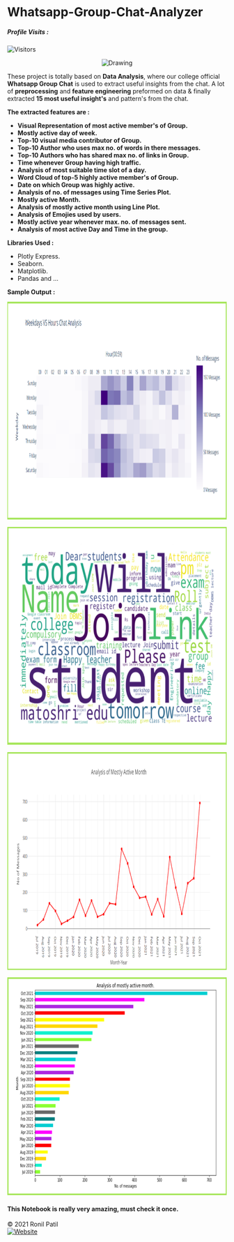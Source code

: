 # Whatsapp-Group-Chat-Analyzer

##### Profile Visits :
![Visitors](https://visitor-badge.glitch.me/badge?page_id=ronylpatil.Whatapp-Group-Chat-Analysis&left_color=lightgrey&right_color=brightgreen&left_text=visitors) 

<p align = "center">
  <img class="center" src = "https://upload.wikimedia.org/wikipedia/commons/6/6b/WhatsApp.svg" alt = "Drawing" style = "width : 300px;">
</p>

These project is totally based on __Data Analysis__, where our college official __Whatsapp Group Chat__ is used to extract useful insights from the chat. A lot of __preprocessing__ and __feature engineering__ preformed on data & finally extracted __15 most useful insight's__ and pattern's from the chat.

<b>The extracted features are : </b>
* <b> Visual Representation of most active member's of Group.</b>
* <b> Mostly active day of week.</b>
* <b> Top-10 visual media contributor of Group.</b>
* <b> Top-10 Author who uses max no. of words in there messages.</b>
* <b> Top-10 Authors who has shared max no. of links in Group.</b>
* <b> Time whenever Group having high traffic.</b>
* <b> Analysis of most suitable time slot of a day.</b>
* <b> Word Cloud of top-5 highly active member's of Group.</b>
* <b> Date on which Group was highly active.</b>
* <b> Analysis of no. of messages using Time Series Plot.</b>
* <b> Mostly active Month.</b>
* <b> Analysis of mostly active month using Line Plot.</b>
* <b> Analysis of Emojies used by users.</b>
* <b> Mostly active year whenever max. no. of messages sent.</b>
* <b> Analysis of most active Day and Time in the group.</b>

<b>Libraries Used : </b>
* Plotly Express.
* Seaborn.
* Matplotlib.
* Pandas and ...

<b>Sample Output : </b>
<p align="center">
  <img class="center" src ="/Sample/wp1.png" alt="Drawing" style="width : 900px; height : 500px">
</p>
<p align="center">
  <img class="center" src ="/Sample/wp4.png" alt="Drawing" style="width : 900px; height : 500px">
</p>
<p align="center">
  <img class="center" src ="/Sample/wp2.png" alt="Drawing" style="width : 900px; height : 500px">
</p>
<p align="center">
  <img class="center" src ="/Sample/wp3.png" alt="Drawing" style="width : 900px; height : 500px">
</p>


#### This Notebook is really very amazing, must check it once.

<!-- <p align="center">
  <a href="https://www.linkedin.com/in/ronylpatil/">Made with ❤ by ronil</a>
</p> -->

© 2021 Ronil Patil<br>
[![Website](https://img.shields.io/badge/Made%20with-%E2%9D%A4-important?style=for-the-badge&url=https://www.linkedin.com/in/ronylpatil/)](https://www.linkedin.com/in/ronylpatil/)
